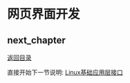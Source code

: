 # 网页界面开发

## next_chapter

[返回目录](../README.md)

直接开始下一节说明: [Linux基础应用层接口](./ch04-05.linux_base_api.md)
